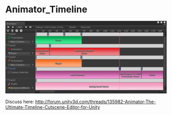 Animator_Timeline
=================

![Animator Timeline](pic.png)

Discuss here: http://forum.unity3d.com/threads/135982-Animator-The-Ultimate-Timeline-Cutscene-Editor-for-Unity
